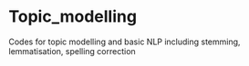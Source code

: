 # Topic_modelling
Codes for topic modelling and basic NLP including stemming, lemmatisation, spelling correction
